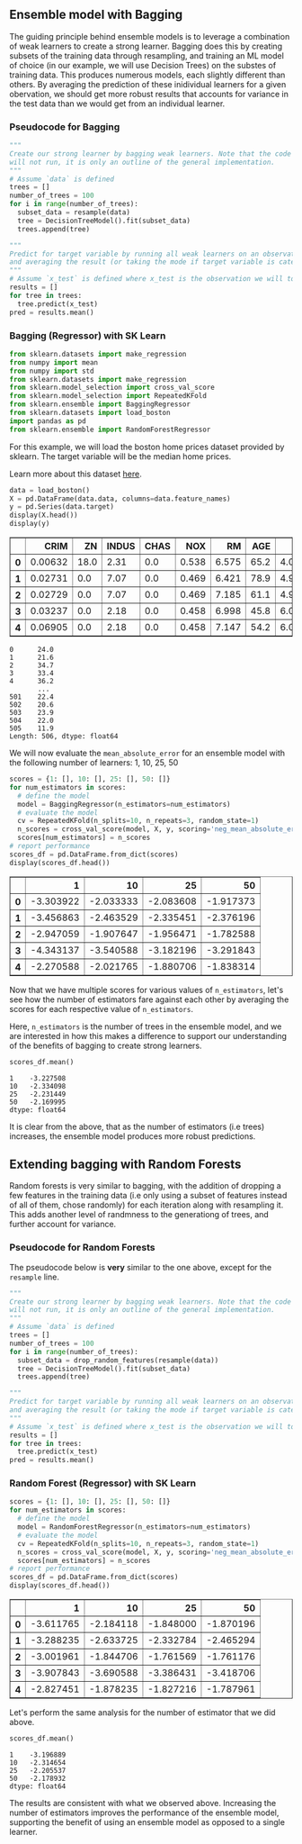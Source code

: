 ## Ensemble model with Bagging

The guiding principle behind ensemble models is to leverage a combination of weak learners to create a strong learner. Bagging does this by creating subsets of the training data through resampling, and training an ML model of choice (in our example, we will use Decision Trees) on the substes of training data. This produces numerous models, each slightly different than others. By averaging the prediction of these inidividual learners for a given obervation, we should get more robust results that accounts for variance in the test data than we would get from an individual learner.

### Pseudocode for Bagging


```python
"""
Create our strong learner by bagging weak learners. Note that the code below 
will not run, it is only an outline of the general implementation.
"""
# Assume `data` is defined
trees = []
number_of_trees = 100
for i in range(number_of_trees):
  subset_data = resample(data)
  tree = DecisionTreeModel().fit(subset_data)
  trees.append(tree)

"""
Predict for target variable by running all weak learners on an observation
and averaging the result (or taking the mode if target variable is categorical).
"""
# Assume `x_test` is defined where x_test is the observation we will to predict for
results = []
for tree in trees:
  tree.predict(x_test)
pred = results.mean()
```

### Bagging (Regressor) with SK Learn


```python
from sklearn.datasets import make_regression
from numpy import mean
from numpy import std
from sklearn.datasets import make_regression
from sklearn.model_selection import cross_val_score
from sklearn.model_selection import RepeatedKFold
from sklearn.ensemble import BaggingRegressor
from sklearn.datasets import load_boston
import pandas as pd
from sklearn.ensemble import RandomForestRegressor
```

For this example, we will load the boston home prices dataset provided by sklearn. The target variable will be the median home prices.

Learn more about this dataset [here](https://scikit-learn.org/stable/datasets/toy_dataset.html#boston-dataset).


```python
data = load_boston()
X = pd.DataFrame(data.data, columns=data.feature_names)
y = pd.Series(data.target)
display(X.head())
display(y)
```


<div>
<style scoped>
    .dataframe tbody tr th:only-of-type {
        vertical-align: middle;
    }

    .dataframe tbody tr th {
        vertical-align: top;
    }

    .dataframe thead th {
        text-align: right;
    }
</style>
<table border="1" class="dataframe">
  <thead>
    <tr style="text-align: right;">
      <th></th>
      <th>CRIM</th>
      <th>ZN</th>
      <th>INDUS</th>
      <th>CHAS</th>
      <th>NOX</th>
      <th>RM</th>
      <th>AGE</th>
      <th>DIS</th>
      <th>RAD</th>
      <th>TAX</th>
      <th>PTRATIO</th>
      <th>B</th>
      <th>LSTAT</th>
    </tr>
  </thead>
  <tbody>
    <tr>
      <th>0</th>
      <td>0.00632</td>
      <td>18.0</td>
      <td>2.31</td>
      <td>0.0</td>
      <td>0.538</td>
      <td>6.575</td>
      <td>65.2</td>
      <td>4.0900</td>
      <td>1.0</td>
      <td>296.0</td>
      <td>15.3</td>
      <td>396.90</td>
      <td>4.98</td>
    </tr>
    <tr>
      <th>1</th>
      <td>0.02731</td>
      <td>0.0</td>
      <td>7.07</td>
      <td>0.0</td>
      <td>0.469</td>
      <td>6.421</td>
      <td>78.9</td>
      <td>4.9671</td>
      <td>2.0</td>
      <td>242.0</td>
      <td>17.8</td>
      <td>396.90</td>
      <td>9.14</td>
    </tr>
    <tr>
      <th>2</th>
      <td>0.02729</td>
      <td>0.0</td>
      <td>7.07</td>
      <td>0.0</td>
      <td>0.469</td>
      <td>7.185</td>
      <td>61.1</td>
      <td>4.9671</td>
      <td>2.0</td>
      <td>242.0</td>
      <td>17.8</td>
      <td>392.83</td>
      <td>4.03</td>
    </tr>
    <tr>
      <th>3</th>
      <td>0.03237</td>
      <td>0.0</td>
      <td>2.18</td>
      <td>0.0</td>
      <td>0.458</td>
      <td>6.998</td>
      <td>45.8</td>
      <td>6.0622</td>
      <td>3.0</td>
      <td>222.0</td>
      <td>18.7</td>
      <td>394.63</td>
      <td>2.94</td>
    </tr>
    <tr>
      <th>4</th>
      <td>0.06905</td>
      <td>0.0</td>
      <td>2.18</td>
      <td>0.0</td>
      <td>0.458</td>
      <td>7.147</td>
      <td>54.2</td>
      <td>6.0622</td>
      <td>3.0</td>
      <td>222.0</td>
      <td>18.7</td>
      <td>396.90</td>
      <td>5.33</td>
    </tr>
  </tbody>
</table>
</div>



    0      24.0
    1      21.6
    2      34.7
    3      33.4
    4      36.2
           ... 
    501    22.4
    502    20.6
    503    23.9
    504    22.0
    505    11.9
    Length: 506, dtype: float64


We will now evaluate the `mean_absolute_error` for an ensemble model with the following number of learners: 1, 10, 25, 50


```python
scores = {1: [], 10: [], 25: [], 50: []}
for num_estimators in scores:
  # define the model
  model = BaggingRegressor(n_estimators=num_estimators)
  # evaluate the model
  cv = RepeatedKFold(n_splits=10, n_repeats=3, random_state=1)
  n_scores = cross_val_score(model, X, y, scoring='neg_mean_absolute_error', cv=cv, n_jobs=-1, error_score='raise')
  scores[num_estimators] = n_scores
# report performance
scores_df = pd.DataFrame.from_dict(scores)
display(scores_df.head())
```


<div>
<style scoped>
    .dataframe tbody tr th:only-of-type {
        vertical-align: middle;
    }

    .dataframe tbody tr th {
        vertical-align: top;
    }

    .dataframe thead th {
        text-align: right;
    }
</style>
<table border="1" class="dataframe">
  <thead>
    <tr style="text-align: right;">
      <th></th>
      <th>1</th>
      <th>10</th>
      <th>25</th>
      <th>50</th>
    </tr>
  </thead>
  <tbody>
    <tr>
      <th>0</th>
      <td>-3.303922</td>
      <td>-2.033333</td>
      <td>-2.083608</td>
      <td>-1.917373</td>
    </tr>
    <tr>
      <th>1</th>
      <td>-3.456863</td>
      <td>-2.463529</td>
      <td>-2.335451</td>
      <td>-2.376196</td>
    </tr>
    <tr>
      <th>2</th>
      <td>-2.947059</td>
      <td>-1.907647</td>
      <td>-1.956471</td>
      <td>-1.782588</td>
    </tr>
    <tr>
      <th>3</th>
      <td>-4.343137</td>
      <td>-3.540588</td>
      <td>-3.182196</td>
      <td>-3.291843</td>
    </tr>
    <tr>
      <th>4</th>
      <td>-2.270588</td>
      <td>-2.021765</td>
      <td>-1.880706</td>
      <td>-1.838314</td>
    </tr>
  </tbody>
</table>
</div>


Now that we have multiple scores for various values of `n_estimators`, let's see how the number of estimators fare against each other by averaging the scores for each respective value of `n_estimators`. 

Here, `n_estimators` is the number of trees in the ensemble model, and we are interested in how this makes a difference to support our understanding of the benefits of bagging to create strong learners.


```python
scores_df.mean()
```




    1    -3.227508
    10   -2.334098
    25   -2.231449
    50   -2.169995
    dtype: float64



It is clear from the above, that as the number of estimators (i.e trees) increases, the ensemble model produces more robust predictions.

## Extending bagging with Random Forests

Random forests is very similar to bagging, with the addition of dropping a few features in the training data (i.e only using a subset of features instead of all of them, chose randomly) for each iteration along with resampling it. This adds another level of randmness to the generationg of trees, and further account for variance. 

### Pseudocode for Random Forests
The pseudocode below is **very** similar to the one above, except for the `resample` line.


```python
"""
Create our strong learner by bagging weak learners. Note that the code below 
will not run, it is only an outline of the general implementation.
"""
# Assume `data` is defined
trees = []
number_of_trees = 100
for i in range(number_of_trees):
  subset_data = drop_random_features(resample(data))
  tree = DecisionTreeModel().fit(subset_data)
  trees.append(tree)

"""
Predict for target variable by running all weak learners on an observation
and averaging the result (or taking the mode if target variable is categorical).
"""
# Assume `x_test` is defined where x_test is the observation we will to predict for
results = []
for tree in trees:
  tree.predict(x_test)
pred = results.mean()
```

### Random Forest (Regressor) with SK Learn


```python
scores = {1: [], 10: [], 25: [], 50: []}
for num_estimators in scores:
  # define the model
  model = RandomForestRegressor(n_estimators=num_estimators)
  # evaluate the model
  cv = RepeatedKFold(n_splits=10, n_repeats=3, random_state=1)
  n_scores = cross_val_score(model, X, y, scoring='neg_mean_absolute_error', cv=cv, n_jobs=-1, error_score='raise')
  scores[num_estimators] = n_scores
# report performance
scores_df = pd.DataFrame.from_dict(scores)
display(scores_df.head())
```


<div>
<style scoped>
    .dataframe tbody tr th:only-of-type {
        vertical-align: middle;
    }

    .dataframe tbody tr th {
        vertical-align: top;
    }

    .dataframe thead th {
        text-align: right;
    }
</style>
<table border="1" class="dataframe">
  <thead>
    <tr style="text-align: right;">
      <th></th>
      <th>1</th>
      <th>10</th>
      <th>25</th>
      <th>50</th>
    </tr>
  </thead>
  <tbody>
    <tr>
      <th>0</th>
      <td>-3.611765</td>
      <td>-2.184118</td>
      <td>-1.848000</td>
      <td>-1.870196</td>
    </tr>
    <tr>
      <th>1</th>
      <td>-3.288235</td>
      <td>-2.633725</td>
      <td>-2.332784</td>
      <td>-2.465294</td>
    </tr>
    <tr>
      <th>2</th>
      <td>-3.001961</td>
      <td>-1.844706</td>
      <td>-1.761569</td>
      <td>-1.761176</td>
    </tr>
    <tr>
      <th>3</th>
      <td>-3.907843</td>
      <td>-3.690588</td>
      <td>-3.386431</td>
      <td>-3.418706</td>
    </tr>
    <tr>
      <th>4</th>
      <td>-2.827451</td>
      <td>-1.878235</td>
      <td>-1.827216</td>
      <td>-1.787961</td>
    </tr>
  </tbody>
</table>
</div>


Let's perform the same analysis for the number of estimator that we did above. 


```python
scores_df.mean()
```




    1    -3.196889
    10   -2.314654
    25   -2.205537
    50   -2.178932
    dtype: float64



The results are consistent with what we observed above. Increasing the number of estimators improves the performance of the ensemble model, supporting the benefit of using an ensemble model as opposed to a single learner. 
